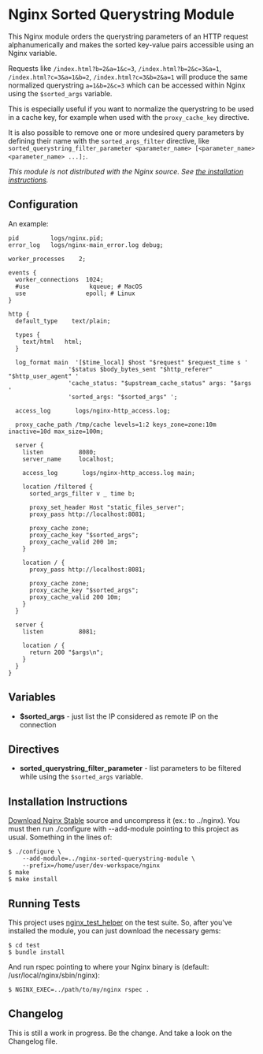 Nginx Sorted Querystring Module
===============================

This Nginx module orders the querystring parameters of an HTTP request alphanumerically and makes the sorted key-value pairs accessible using an Nginx variable.

Requests like `/index.html?b=2&a=1&c=3`, `/index.html?b=2&c=3&a=1`, `/index.html?c=3&a=1&b=2`, `/index.html?c=3&b=2&a=1` will produce the same normalized querystring `a=1&b=2&c=3` which can be accessed within Nginx using the `$sorted_args` variable.

This is especially useful if you want to normalize the querystring to be used in a cache key, for example when used with the `proxy_cache_key` directive.

It is also possible to remove one or more undesired query parameters by defining their name with the `sorted_args_filter` directive, like `sorted_querystring_filter_parameter <parameter_name> [<parameter_name> <parameter_name> ...];`.

_This module is not distributed with the Nginx source. See [the installation instructions](#installation)._


Configuration
-------------

An example:

```
pid         logs/nginx.pid;
error_log   logs/nginx-main_error.log debug;

worker_processes    2;

events {
  worker_connections  1024;
  #use                 kqueue; # MacOS
  use                 epoll; # Linux
}

http {
  default_type    text/plain;

  types {
    text/html   html;
  }

  log_format main  '[$time_local] $host "$request" $request_time s '
                 '$status $body_bytes_sent "$http_referer" "$http_user_agent" '
                 'cache_status: "$upstream_cache_status" args: "$args '
                 'sorted_args: "$sorted_args" ';

  access_log       logs/nginx-http_access.log;

  proxy_cache_path /tmp/cache levels=1:2 keys_zone=zone:10m inactive=10d max_size=100m;

  server {
    listen          8080;
    server_name     localhost;

    access_log       logs/nginx-http_access.log main;

    location /filtered {
      sorted_args_filter v _ time b;

      proxy_set_header Host "static_files_server";
      proxy_pass http://localhost:8081;

      proxy_cache zone;
      proxy_cache_key "$sorted_args";
      proxy_cache_valid 200 1m;
    }

    location / {
      proxy_pass http://localhost:8081;

      proxy_cache zone;
      proxy_cache_key "$sorted_args";
      proxy_cache_valid 200 10m;
    }
  }

  server {
    listen          8081;

    location / {
      return 200 "$args\n";
    }
  }
}
```

Variables
---------

* **$sorted_args** - just list the IP considered as remote IP on the connection


Directives
----------

* **sorted_querystring_filter_parameter** - list parameters to be filtered while using the `$sorted_args` variable.


<a id="installation"></a>Installation Instructions
--------------------------------------------------

[Download Nginx Stable](http://nginx.org/en/download.html) source and uncompress it (ex.: to ../nginx). You must then run ./configure with --add-module pointing to this project as usual. Something in the lines of:

    $ ./configure \
        --add-module=../nginx-sorted-querystring-module \
        --prefix=/home/user/dev-workspace/nginx
    $ make
    $ make install


Running Tests
-------------

This project uses [nginx_test_helper](https://github.com/wandenberg/nginx_test_helper) on the test suite. So, after you've installed the module, you can just download the necessary gems:

    $ cd test
    $ bundle install

And run rspec pointing to where your Nginx binary is (default: /usr/local/nginx/sbin/nginx):

    $ NGINX_EXEC=../path/to/my/nginx rspec .


Changelog
---------

This is still a work in progress. Be the change. And take a look on the Changelog file.
